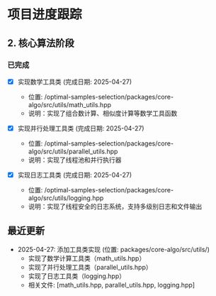 # 项目进度跟踪

## 2. 核心算法阶段

### 已完成
- [x] 实现数学工具类 (完成日期: 2025-04-27)
  - 位置: /optimal-samples-selection/packages/core-algo/src/utils/math_utils.hpp
  - 说明：实现了组合数计算、相似度计算等数学工具函数

- [x] 实现并行处理工具类 (完成日期: 2025-04-27)
  - 位置: /optimal-samples-selection/packages/core-algo/src/utils/parallel_utils.hpp
  - 说明：实现了线程池和并行执行器

- [x] 实现日志工具类 (完成日期: 2025-04-27)
  - 位置: /optimal-samples-selection/packages/core-algo/src/utils/logging.hpp
  - 说明：实现了线程安全的日志系统，支持多级别日志和文件输出

## 最近更新
- 2025-04-27: 添加工具类实现 (位置: packages/core-algo/src/utils/)
  - 实现了数学计算工具类（math_utils.hpp）
  - 实现了并行处理工具类（parallel_utils.hpp）
  - 实现了日志工具类（logging.hpp）
  - 相关文件: [math_utils.hpp, parallel_utils.hpp, logging.hpp] 